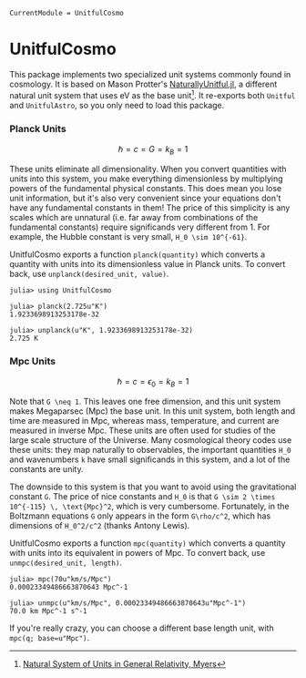 ```@meta
CurrentModule = UnitfulCosmo
```

# UnitfulCosmo

This package implements two specialized unit systems commonly found in cosmology. It is based on Mason Protter's [NaturallyUnitful.jl](https://github.com/MasonProtter/NaturallyUnitful.jl), a different natural unit system that uses eV as the base unit[^1]. 
It re-exports both `Unitful` and `UnitfulAstro`, so you only need to load this package.

[^1]: [Natural System of Units in General Relativity, Myers](https://www.seas.upenn.edu/~amyers/NaturalUnits.pdf)

### Planck Units

```math
\hbar = c = G = k_B = 1
```
These units eliminate all dimensionality. When you convert quantities with units into this system, you make everything dimensionless by multiplying powers of the fundamental physical constants. This does mean you lose unit information, but it's also very convenient since your equations don't have any fundamental constants in them! The price of this simplicity is any scales which are unnatural (i.e. far away from combinations of the fundamental constants) require significands very different from 1. For example, the Hubble constant is very small, ``H_0 \sim 10^{-61}``.

UnitfulCosmo exports a function `planck(quantity)` which converts a quantity with units into its dimensionless value in Planck units. To convert back, use `unplanck(desired_unit, value)`. 

```julia-repl
julia> using UnitfulCosmo

julia> planck(2.725u"K")
1.9233698913253178e-32

julia> unplanck(u"K", 1.9233698913253178e-32)
2.725 K
```

### Mpc Units
```math
\hbar = c = \epsilon_0 = k_B = 1
```
Note that ``G \neq 1``. This leaves one free dimension, and this unit system makes Megaparsec (Mpc) the base unit. In this unit system, both length and time are measured in Mpc, whereas mass, temperature, and current are measured in inverse Mpc. These units are often used for studies of the large scale structure of the Universe. Many cosmological theory codes use these units: they map naturally to observables, the important quantities ``H_0`` and wavenumbers ``k`` have small significands in this system, and a lot of the constants are unity. 

The downside to this system is that you want to avoid using the gravitational constant ``G``. The price of nice constants and ``H_0`` is that ``G \sim 2 \times 10^{-115} \, \text{Mpc}^2``, which is very cumbersome. Fortunately, in the Boltzmann equations ``G`` only appears in the form ``G\rho/c^2``, which has dimensions of ``H_0^2/c^2`` (thanks Antony Lewis).

UnitfulCosmo exports a function `mpc(quantity)` which converts a quantity with units into its equivalent in powers of Mpc. To convert back, use `unmpc(desired_unit, length)`. 

```julia-repl
julia> mpc(70u"km/s/Mpc")
0.00023349486663870643 Mpc^-1

julia> unmpc(u"km/s/Mpc", 0.00023349486663870643u"Mpc^-1")
70.0 km Mpc^-1 s^-1
```

If you're really crazy, you can choose a different base length unit, with `mpc(q; base=u"Mpc")`.